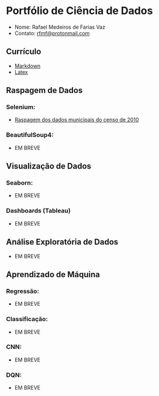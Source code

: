 # Portfólio de Ciência de Dados

- Nome: Rafael Medeiros de Farias Vaz
- Contato: rfmf@protonmail.com

## Currículo

- [Markdown](https://github.com/rfmf/ds_portfolio/blob/master/Curriculum/curriculum.md)
- [Latex](https://github.com/rfmf/ds_portfolio/blob/master/Curriculum/curriculum.tex)

## Raspagem de Dados

### Selenium:

- [Raspagem dos dados municipais do censo de 2010](https://github.com/rfmf/ds_portfolio/blob/master/Web%20Scraping/Dados%20Municipais%20do%20Ultimo%20Censo%20-%20IBGE/ibge-scrapper.ipynb)

### BeautifulSoup4:

- EM BREVE

## Visualização de Dados

### Seaborn:

- EM BREVE

### Dashboards (Tableau)

- EM BREVE

## Análise Exploratória de Dados

- EM BREVE

## Aprendizado de Máquina

### Regressão:

- EM BREVE

### Classificação:

- EM BREVE

### CNN:

- EM BREVE

### DQN:

- EM BREVE

